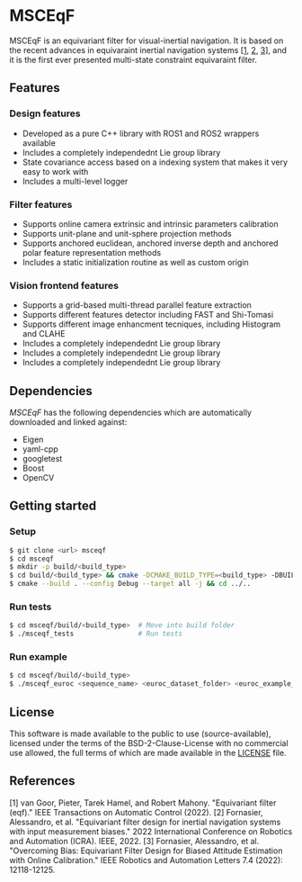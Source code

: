 # MSCEqF

MSCEqF is an equivariant filter for visual-inertial navigation. 
It is based on the recent advances in equivaraint inertial navigation systems [[1](#1), [2](#2), [3](#3)], and it is the first ever presented multi-state constraint equivaraint filter.

## Features
### Design features

- Developed as a pure C++ library with ROS1 and ROS2 wrappers available
- Includes a completely independednt Lie group library
- State covariance access based on a indexing system that makes it very easy to work with
- Includes a multi-level logger

### Filter features

- Supports online camera extrinsic and intrinsic parameters calibration
- Supports unit-plane and unit-sphere projection methods
- Supports anchored euclidean, anchored inverse depth and anchored polar feature representation methods
- Includes a static initialization routine as well as custom origin

### Vision frontend features

- Supports a grid-based multi-thread parallel feature extraction 
- Supports different features detector including FAST and Shi-Tomasi
- Supports different image enhancment tecniques, including Histogram and CLAHE
- Includes a completely independednt Lie group library
- Includes a completely independednt Lie group library
- Includes a completely independednt Lie group library

## Dependencies

*MSCEqF* has the following dependencies which are automatically downloaded and linked against:

- Eigen
- yaml-cpp
- googletest
- Boost
- OpenCV

## Getting started
### Setup
```sh
$ git clone <url> msceqf                                                                # Get the code
$ cd msceqf                                                                             # Move into msceqf folder
$ mkdir -p build/<build_type>                                                           # Create folder for build
$ cd build/<build_type> && cmake -DCMAKE_BUILD_TYPE=<build_type> -DBUILD_TESTS=ON ../.. # Configure build
$ cmake --build . --config Debug --target all -j && cd ../..                            # Build
```

### Run tests
```sh
$ cd msceqf/build/<build_type>  # Move into build folder
$ ./msceqf_tests                # Run tests
```

### Run example
```sh
$ cd msceqf/build/<build_type>                                                  # Move into build folder
$ ./msceqf_euroc <sequence_name> <euroc_dataset_folder> <euroc_example_folder>  # Run Euroc example
```

## License

This software is made available to the public to use (source-available), licensed under the terms of the BSD-2-Clause-License with no commercial use allowed, the full terms of which are made available in the [LICENSE](LICENSE) file. 

## References
<a id="1">[1]</a> van Goor, Pieter, Tarek Hamel, and Robert Mahony. "Equivariant filter (eqf)." IEEE Transactions on Automatic Control (2022).
<a id="2">[2]</a> Fornasier, Alessandro, et al. "Equivariant filter design for inertial navigation systems with input measurement biases." 2022 International Conference on Robotics and Automation (ICRA). IEEE, 2022.
<a id="3">[3]</a> Fornasier, Alessandro, et al. "Overcoming Bias: Equivariant Filter Design for Biased Attitude Estimation with Online Calibration." IEEE Robotics and Automation Letters 7.4 (2022): 12118-12125.
